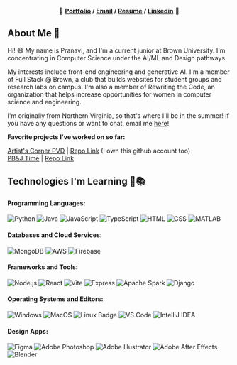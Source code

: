 
<p align="center"> 🌷 <b><a href="https://prlakshm.github.io/">Portfolio</a> / <a href="mailto:pranavi_lakshminarayanan@brown.edu">Email</a> / <a href="/Docs/Pranavi Lakshminarayanan Resume 2024.pdf">Resume</a> / <a href="https://www.linkedin.com/in/prlakshm/">Linkedin</a></b> 🌷 </p>

## About Me 👋

Hi! 😄 My name is Pranavi, and I'm a current junior at Brown University. I'm concentrating in Computer Science under the AI/ML and Design pathways. 

My interests include front-end engineering and generative AI. I'm a member of Full Stack @ Brown, a club that builds websites for student groups and research labs on campus. I'm also a member of Rewriting the Code, an organization that helps increase opportunities for women in computer science and engineering. 

I'm originally from Northern Virginia, so that's where I'll be in the summer! If you have any questions or want to chat, email me [here](mailto:pranavi_lakshminarayanan@brown.edu)!

**Favorite projects I've worked on so far:** 
 
<a href="https://artistscornerpvd.github.io">Artist's Corner PVD</a> | <a href="https://github.com/artistscornerpvd/artistscornerpvd.github.io">Repo Link</a> (I own this github account too)  
<a href="https://pbj-time.vercel.app/">PB&J Time</a> | <a href="https://github.com/prlakshm/pbj-time">Repo Link</a> 


<!-- More info on badges: https://github.com/badges/shields/blob/master/doc/logos.md -->
<!-- SimpleIcons: https://simpleicons.org/ -->

## Technologies I'm Learning 🎒📚

#### Programming Languages:

![Python](http://img.shields.io/badge/-Python-3776AB?style=flat-square&logo=python&logoColor=fff7a1)
![Java](http://img.shields.io/badge/-Java-007396?style=flat-square&logo=java&logoColor=ffffff)
![JavaScript](https://img.shields.io/badge/-JavaScript-%23F7DF1C?style=flat-square&logo=javascript&logoColor=000000&color=d1b01f)
![TypeScript](https://img.shields.io/badge/-TypeScript-%23282C34?style=flat-square&logo=typescript&logoColor=ffffff&color=007acc)
![HTML](https://img.shields.io/badge/-HTML-%23282C34?style=flat-square&logo=html5&lo&logoColor=ffffff&color=e34c26)
![CSS](https://img.shields.io/badge/-CSS-%23282C34?style=flat-square&logo=css3&logoColor=379AD6)
![MATLAB](https://img.shields.io/badge/-MATLAB-%232C2D72?style=flat-square)



#### Databases and Cloud Services:

![MongoDB](https://img.shields.io/badge/-MongoDB-47A248?style=flat-square&logo=mongodb&logoColor=ffffff)
![AWS](https://img.shields.io/badge/-AWS-%23282C34?style=flat-square&logo=amazon)
![Firebase](https://img.shields.io/badge/-Firebase-DD2C00?style=flat-square&logo=firebase&logoColor=ffffff)




#### Frameworks and Tools:

![Node.js](https://img.shields.io/badge/-Node.js-%23282C34?style=flat-square&logo=node.js&logoColor=ffffff&color=3c873a)
![React](https://img.shields.io/badge/-React-%23282C34?style=flat-square&logo=react)
![Vite](https://img.shields.io/badge/-Vite-%23282C34?style=flat-square&logo=vite&logoColor=ffffff&color=6a5acd)
![Express](https://img.shields.io/badge/-Express-%23282C34?style=flat-square&logo=express)
![Apache Spark](https://img.shields.io/badge/-Apache%20Spark-%23282C34?style=flat-square&logo=apache-spark&logoColor=ffffff&color=E4682A)
![Django](https://img.shields.io/badge/-Django-%23282C34?style=flat-square&logo=django&color=14452f)



#### Operating Systems and Editors:

![Windows](https://img.shields.io/badge/-Windows-%230078D4?logo=windows&style=flat-square&color=00a4ef)
![MacOS](https://img.shields.io/badge/-MacOS-%23000000?logo=apple&style=flat-square&color=808080)
![Linux Badge](https://img.shields.io/badge/-Linux-%23FCC624?logo=linux&style=flat-square&logoColor=000000)
![VS Code](http://img.shields.io/badge/-VS%20Code-007ACC?style=flat-square&logo=visual-studio-code&logoColor=ffffff)
![IntelliJ IDEA](http://img.shields.io/badge/-IntelliJ%20IDEA-000000?style=flat-square&logo=intellij-idea&logoColor=ffffff)



#### Design Apps:

![Figma](https://img.shields.io/badge/-Figma-%23ff7262?style=flat-square&logo=figma&logoColor=ffffff)
![Adobe Photoshop](https://img.shields.io/badge/-Adobe%20Photoshop-%233C327B?style=flat-square&logo=adobe-photoshop&logoColor=ffffff)
![Adobe Illustrator](https://img.shields.io/badge/-Adobe%20Illustrator-%233d0808?style=flat-square&logo=adobe-illustrator&logoColor=ffffff)
![Adobe After Effects](https://img.shields.io/badge/-Adobe%20After%20Effects-%239999FF?style=flat-square&logo=adobe-after-effects&logoColor=ffffff)
![Blender](https://img.shields.io/badge/-Blender-%23E87D0D?style=flat-square&logo=blender&logoColor=ffffff)

